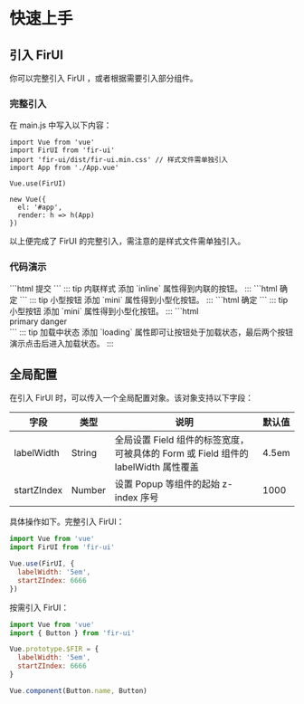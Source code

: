 # 快速上手


## 引入 FirUI

你可以完整引入 FirUI ，或者根据需要引入部分组件。


### 完整引入

在 main.js 中写入以下内容：

```js{3}
import Vue from 'vue'
import FirUI from 'fir-ui'
import 'fir-ui/dist/fir-ui.min.css' // 样式文件需单独引入
import App from './App.vue'

Vue.use(FirUI)

new Vue({
  el: '#app',
  render: h => h(App)
})
```

以上便完成了 FirUI 的完整引入，需注意的是样式文件需单独引入。


### 代码演示

<demo-area>

<demo-box>
```html
<f-button type="primary" inline>提交</f-button>
```
::: tip 内联样式
添加 `inline` 属性得到内联的按钮。
:::
</demo-box>

<demo-box>
```html
<f-button type="primary" mini inline>确定</f-button>
```
::: tip 小型按钮
添加 `mini` 属性得到小型化按钮。
:::
</demo-box>

<demo-box>
```html
<f-button type="primary" mini inline>确定</f-button>
```
::: tip 小型按钮
添加 `mini` 属性得到小型化按钮。
:::
</demo-box>

<demo-box>
```html
<div>
  <f-button type="primary" whiteSpace>primary</f-button>
  <f-button type="danger" whiteSpace>danger</f-button>
</div>
```
::: tip 加载中状态
添加 `loading` 属性即可让按钮处于加载状态，最后两个按钮演示点击后进入加载状态。
:::
</demo-box>

</demo-area>

## 全局配置

在引入 FirUI 时，可以传入一个全局配置对象。该对象支持以下字段：

字段        | 类型   | 说明                                                                              | 默认值
------------|--------|-----------------------------------------------------------------------------------|--------
labelWidth  | String | 全局设置 Field 组件的标签宽度，可被具体的 Form 或 Field 组件的 labelWidth 属性覆盖 | 4.5em
startZIndex | Number | 设置 Popup 等组件的起始 z-index 序号                                              | 1000

具体操作如下。完整引入 FirUI：

```js
import Vue from 'vue'
import FirUI from 'fir-ui'

Vue.use(FirUI, {
  labelWidth: '5em',
  startZIndex: 6666
})
```

按需引入 FirUI：

```js
import Vue from 'vue'
import { Button } from 'fir-ui'

Vue.prototype.$FIR = {
  labelWidth: '5em',
  startZIndex: 6666
}

Vue.component(Button.name, Button)
```
